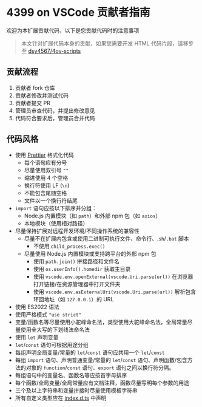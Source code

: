 # 4399 on VSCode 贡献者指南

欢迎为本扩展贡献代码，以下是您贡献代码时的注意事项

> 本文针对扩展代码本身的贡献，如果您需要开发 HTML 代码片段，请移步至 [dsy4567/4ov-scripts](https://github.com/dsy4567/4ov-scripts)

## 贡献流程

1. 贡献者 fork 仓库
2. 贡献者修改并测试代码
3. 贡献者提交 PR
4. 管理员审查代码，并提出修改意见
5. 代码符合要求后，管理员合并代码

## 代码风格

-   使用 [Prettier](https://github.com/prettier/prettier) 格式化代码
    -   每个语句应有分号
    -   尽量使用双引号 `""`
    -   缩进使用 4 个空格
    -   换行符使用 LF (`\n`)
    -   不能包含尾随空格
    -   文件以一个换行符结尾
-   `import` 语句应按以下排序并分组：
    -   Node.js 内置模块（如 `path`）和外部 npm 包（如 `axios`）
    -   本地模块（使用相对路径）
-   尽量保持扩展对远程开发环境/不同操作系统的兼容性
    -   尽量不在扩展内包含或使用二进制可执行文件、命令行、.`sh`/`.bat` 脚本
        -   不使用 `child_process.exec()`
    -   尽量使用 Node.js 内置模块或支持跨平台的外部 npm 包
        -   使用 `path.join()` 拼接路径和文件名
        -   使用 `os.userInfo().homedir` 获取主目录
        -   使用 `vscode.env.openExternal(vscode.Uri.parse(url))` 在浏览器打开链接/在资源管理器中打开文件夹
        -   使用 `vscode.env.asExternalUri(vscode.Uri.parse(url))` 解析包含环回地址（如 `127.0.0.1`）的 URL
-   使用 ES2022 语法
-   使用严格模式 `"use strict"`
-   变量/函数名等尽量使用小驼峰命名法，类型使用大驼峰命名法，全局常量尽量使用全大写的下划线法命名法
-   使用 `let` 声明变量
-   `let`/`const` 语句可根据用途分组
-   每组声明全局变量/常量的 `let`/`const` 语句应共用一个 `let`/`const`
-   每组 `import` 语句、声明普通变量/常量的 `let`/`const` 语句、声明函数/包含方法的对象的 `function`/`const` 语句、`export` 语句之间以换行符分隔。
-   每组语句中的变量名、函数名等应按首字母排序
-   每个函数/全局变量/全局常量应有文档注释，函数尽量写明每个参数的用途
-   三个及以上字符串和变量拼接时尽量使用模板字符串
-   所有自定义类型应在 [index.d.ts](./src/index.d.ts) 中声明
